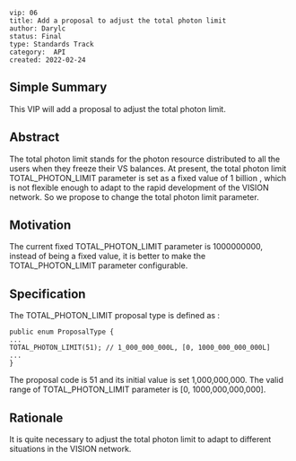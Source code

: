 ```
vip: 06
title: Add a proposal to adjust the total photon limit
author: Darylc
status: Final
type: Standards Track
category:  API
created: 2022-02-24
``` 

## Simple Summary

This VIP will add a proposal to adjust the total photon limit.

## Abstract

The total photon limit stands for the photon resource distributed to all the users when they freeze their VS balances. At present, the total photon limit TOTAL_PHOTON_LIMIT parameter is set as a fixed value of 1 billion , which is not flexible enough to adapt to the rapid development of the VISION network. So we propose to change the total photon limit parameter.

## Motivation
The current fixed TOTAL_PHOTON_LIMIT parameter is 1000000000, instead of being a fixed value, it is better to make the TOTAL_PHOTON_LIMIT parameter configurable.

## Specification
The TOTAL_PHOTON_LIMIT proposal type is defined as :
```
public enum ProposalType {
...
TOTAL_PHOTON_LIMIT(51); // 1_000_000_000L, [0, 1000_000_000_000L]
...
}
```
The proposal code is 51 and its initial value is set 1,000,000,000. The valid range of TOTAL_PHOTON_LIMIT parameter is [0, 1000,000,000,000].

## Rationale

It is quite necessary to adjust the total photon limit to adapt to different situations in the VISION network.